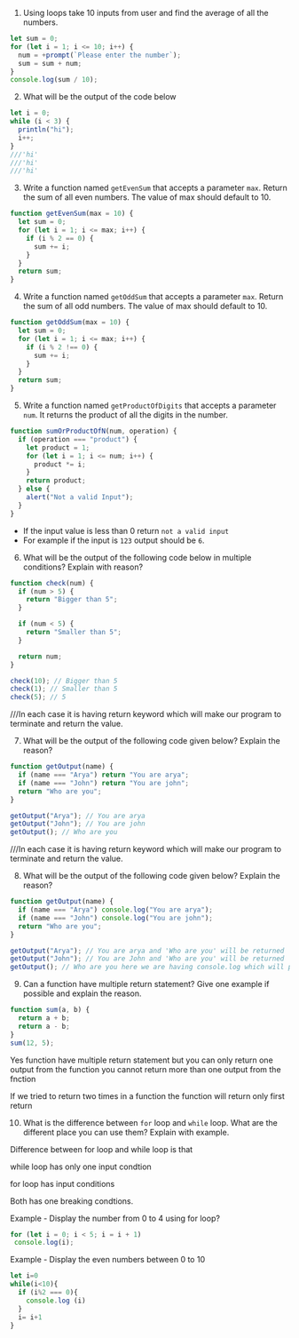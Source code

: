 1. Using loops take 10 inputs from user and find the average of all the numbers.

```js
let sum = 0;
for (let i = 1; i <= 10; i++) {
  num = +prompt(`Please enter the number`);
  sum = sum + num;
}
console.log(sum / 10);
```

2. What will be the output of the code below

```js
let i = 0;
while (i < 3) {
  println("hi");
  i++;
}
///'hi'
///'hi'
///'hi'
```

3. Write a function named `getEvenSum` that accepts a parameter `max`. Return the sum of all even numbers. The value of max should default to 10.

```js
function getEvenSum(max = 10) {
  let sum = 0;
  for (let i = 1; i <= max; i++) {
    if (i % 2 == 0) {
      sum += i;
    }
  }
  return sum;
}
```

4. Write a function named `getOddSum` that accepts a parameter `max`. Return the sum of all odd numbers. The value of max should default to 10.

```js
function getOddSum(max = 10) {
  let sum = 0;
  for (let i = 1; i <= max; i++) {
    if (i % 2 !== 0) {
      sum += i;
    }
  }
  return sum;
}
```

5. Write a function named `getProductOfDigits` that accepts a parameter `num`. It returns the product of all the digits in the number.

```js
function sumOrProductOfN(num, operation) {
  if (operation === "product") {
    let product = 1;
    for (let i = 1; i <= num; i++) {
      product *= i;
    }
    return product;
  } else {
    alert("Not a valid Input");
  }
}
```

- If the input value is less than 0 return `not a valid input`
- For example if the input is `123` output should be `6`.

6. What will be the output of the following code below in multiple conditions? Explain with reason?

```js
function check(num) {
  if (num > 5) {
    return "Bigger than 5";
  }

  if (num < 5) {
    return "Smaller than 5";
  }

  return num;
}

check(10); // Bigger than 5
check(1); // Smaller than 5
check(5); // 5
```

///In each case it is having return keyword which will make our program to terminate and return the value.

7. What will be the output of the following code given below? Explain the reason?

```js
function getOutput(name) {
  if (name === "Arya") return "You are arya";
  if (name === "John") return "You are john";
  return "Who are you";
}

getOutput("Arya"); // You are arya
getOutput("John"); // You are john
getOutput(); // Who are you
```

///In each case it is having return keyword which will make our program to terminate and return the value.

8. What will be the output of the following code given below? Explain the reason?

```js
function getOutput(name) {
  if (name === "Arya") console.log("You are arya");
  if (name === "John") console.log("You are john");
  return "Who are you";
}

getOutput("Arya"); // You are arya and 'Who are you' will be returned
getOutput("John"); // You are John and 'Who are you' will be returned
getOutput(); // Who are you here we are having console.log which will print the message in screen and also having one return so it give output 'who are you'.
```

9. Can a function have multiple return statement? Give one example if possible and explain the reason.

```js
function sum(a, b) {
  return a + b;
  return a - b;
}
sum(12, 5);
```

Yes function have multiple return statement but you can only return one output from the function you cannot return more than one output from the fnction

If we tried to return two times in a function the function will return only first return

10. What is the difference between `for` loop and `while` loop. What are the different place you can use them? Explain with example.

Difference between for loop and while loop is that

while loop has only one input condtion

for loop has input conditions

Both has one breaking condtions.

Example -
Display the number from 0 to 4 using for loop?

```js
for (let i = 0; i < 5; i = i + 1)
 console.log(i);
```

Example -
Display the even numbers between 0 to 10

```js
let i=0
while(i<10){
  if (i%2 === 0){
    console.log (i)
  }
  i= i+1
}
```